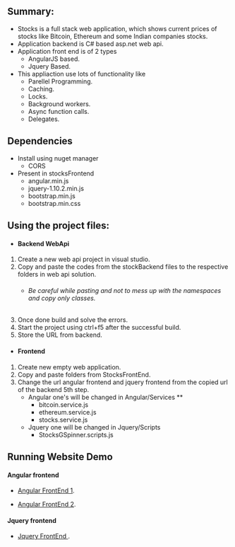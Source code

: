 
## Summary:

* Stocks is a full stack web application, which shows current prices of stocks like Bitcoin, Ethereum and some Indian companies stocks.
* Application backend is C# based asp.net web api.
* Application front end is of 2 types
	* AngularJS based.
	* Jquery Based.
* This appliaction use lots of functionality like
	* Parellel Programming.
	* Caching.
	* Locks.
	* Background workers.
	* Async function calls.
	* Delegates.

## Dependencies

* Install using nuget manager
	* CORS
* Present in stocksFrontend
	* angular.min.js
	* jquery-1.10.2.min.js
	* bootstrap.min.js
	* bootstrap.min.css  

## Using the project files:

* #### Backend WebApi
1. Create a new web api project in visual studio.
2. Copy and paste the codes from the stockBackend  files to the respective folders in web api solution. 
	* ###### Be careful while pasting and not to mess up with the namespaces and copy only classes. 
3. Once done build and solve the errors.
4. Start the project using ctrl+f5 after the successful build.
5. Store the URL from backend.

* #### Frontend 
1. Create new empty web application.
2. Copy and paste folders from StocksFrontEnd.
3. Change the url angular frontend and jquery frontend from the copied url of the backend 5th step.
	* Angular one's will be changed in Angular/Services **
		* bitcoin.service.js
		* ethereum.service.js
		* stocks.service.js
	* Jquery one will be changed in Jquery/Scripts
		* StocksGSpinner.scripts.js

## Running Website Demo


#### Angular frontend
* [Angular FrontEnd 1](http://nikhilsehgal.us-west-2.elasticbeanstalk.com/StocksFrontEndHtml/Angular/stocks.html).

* [Angular FrontEnd 2](http://nikhilsehgal.us-west-2.elasticbeanstalk.com/StocksFrontEndHtml/Angular/stocks2.html).

#### Jquery frontend 
* [Jquery FrontEnd ](http://nikhilsehgal.us-west-2.elasticbeanstalk.com/StocksFrontEndHtml/Jquery/Terminal.html).
